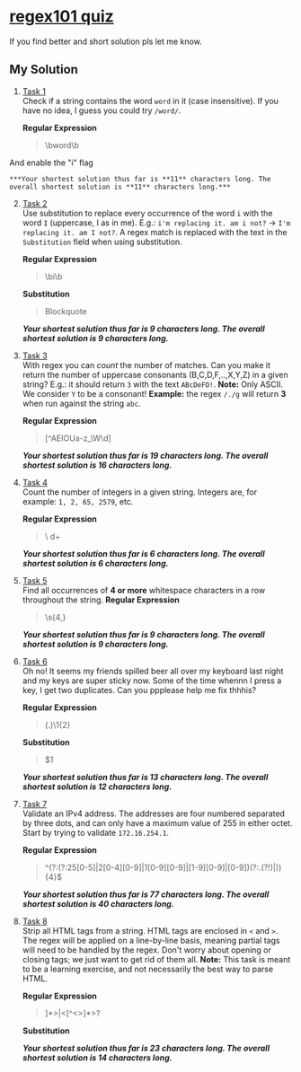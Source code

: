 
#  [regex101 quiz](https://regex101.com/quiz)
If you find better and short solution pls let me know.

## My Solution

 1. [Task 1](https://regex101.com/quiz/1) <br>
Check if a string contains the word `word` in it (case insensitive). If you have no idea, I guess you could try `/word/`.
		
	**Regular Expression**
	> \bword\b <br>
	
 And enable the "i" flag

    ***Your shortest solution thus far is **11** characters long. The overall shortest solution is **11** characters long.***

2. [Task 2](https://regex101.com/quiz/2) <br>
Use substitution to replace every occurrence of the word `i` with the word `I` (uppercase, I as in me). E.g.: `i'm replacing it. am i not?` -> `I'm replacing it. am I not?`. A regex match is replaced with the text in the `Substitution` field when using substitution.
	
   **Regular Expression**
	> \bi\b
	
	**Substitution**
	> Blockquote

    ***Your shortest solution thus far is **9** characters long. The overall shortest solution is **9** characters long.***

3. [Task 3](https://regex101.com/quiz/3) <br>
With regex you can _count_ the number of matches. Can you make it return the number of uppercase consonants (B,C,D,F,..,X,Y,Z) in a given string? E.g.: it should return `3` with the text `ABcDeFO!`. **Note:** Only ASCII. We consider `Y` to be a consonant! **Example:** the regex `/./g` will return **3** when run against the string `abc`.
	
   **Regular Expression**
	> [^AEIOUa-z_\W\d]
	
	***Your shortest solution thus far is **19** characters long. The overall shortest solution is **16** characters long.***

4. [Task 4](https://regex101.com/quiz/4) <br>
Count the number of integers in a given string. Integers are, for example: `1, 2, 65, 2579`, etc.
	
   **Regular Expression**
	> \	d+
	
	***Your shortest solution thus far is **6** characters long. The overall shortest solution is **6** characters long.***

5. [Task 5](https://regex101.com/quiz/5) <br>
Find all occurrences of **4 or more** whitespace characters in a row throughout the string.
   **Regular Expression**
	> \s{4,}
	
	***Your shortest solution thus far is **9** characters long. The overall shortest solution is **9** characters long.***

6. [Task 6](https://regex101.com/quiz/6) <br>
Oh no! It seems my friends spilled beer all over my keyboard last night and my keys are super sticky now. Some of the time whennn I press a key, I get two duplicates. Can you ppplease help me fix thhhis?
	
   **Regular Expression**
	> (.)\1{2}
	
	**Substitution**
	> $1
	
	***Your shortest solution thus far is **13** characters long. The overall shortest solution is **12** characters long.***

7. [Task 7](https://regex101.com/quiz/7) <br>
Validate an IPv4 address. The addresses are four numbered separated by three dots, and can only have a maximum value of 255 in either octet. Start by trying to validate `172.16.254.1`.
	
   **Regular Expression**
	> ^(?:(?:25[0-5]|2[0-4][0-9]|1[0-9][0-9]|[1-9][0-9]|[0-9])(?:\.(?!$)|$)){4}$
	
	***Your shortest solution thus far is **77** characters long. The overall shortest solution is **40** characters long.***

8. [Task 8](https://regex101.com/quiz/8) <br>
Strip all HTML tags from a string. HTML tags are enclosed in `<` and `>`. The regex will be applied on a line-by-line basis, meaning partial tags will need to be handled by the regex. Don't worry about opening or closing tags; we just want to get rid of them all. **Note:** This task is meant to be a learning exercise, and not necessarily the best way to parse HTML.
	
   **Regular Expression**
	> <?[^<>]*>|<[^<>]*>?
	
	**Substitution**
	>  

	***Your shortest solution thus far is **23** characters long. The overall shortest solution is **14** characters long.***

